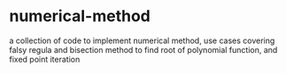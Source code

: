 # numerical-method
a collection of code to implement numerical method, use cases covering falsy regula and bisection method to find root of polynomial function, and fixed point iteration
